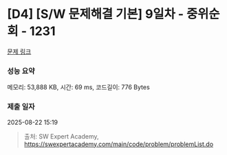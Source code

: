 # [D4] [S/W 문제해결 기본] 9일차 - 중위순회 - 1231 

[문제 링크](https://swexpertacademy.com/main/code/problem/problemDetail.do?contestProbId=AV140YnqAIECFAYD) 

### 성능 요약

메모리: 53,888 KB, 시간: 69 ms, 코드길이: 776 Bytes

### 제출 일자

2025-08-22 15:19



> 출처: SW Expert Academy, https://swexpertacademy.com/main/code/problem/problemList.do